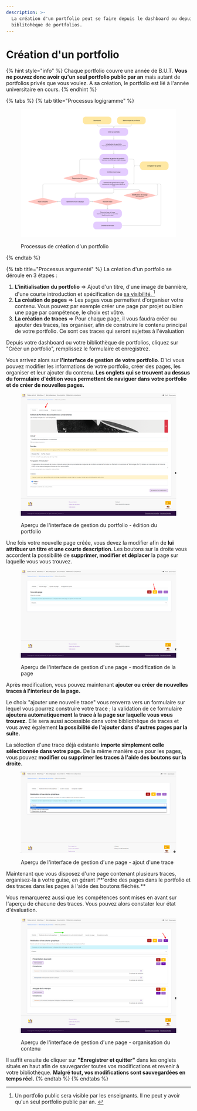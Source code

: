 ```yaml
---
description: >-
  La création d'un portfolio peut se faire depuis le dashboard ou depuis la
  biblitohèque de portfolios.
---
```


# Création d'un portfolio

{% hint style="info" %}
Chaque portfolio couvre une année de B.U.T. **Vous ne pouvez donc avoir qu'un seul portfolio public par an** mais autant de portfolios privés que vous voulez. A sa création, le portfolio est lié à l'année universitaire en cours.
{% endhint %}

{% tabs %}
{% tab title="Processus logigramme" %}
<figure><img src="../../.gitbook/assets/UniFolio eval trace (10).png" alt=""><figcaption><p>Processus de création d'un portfolio</p></figcaption></figure>
{% endtab %}

{% tab title="Processus argumenté" %}
La création d'un portfolio se déroule en 3 étapes :&#x20;

1. **L'initialisation du portfolio** => Ajout d'un titre, d'une image de bannière, d'une courte introduction et spécification de [sa visibilité. ](#user-content-fn-1)[^1]
2. **La création de pages** => Les pages vous permettent d'organiser votre contenu. Vous pouvez par exemple créer une page par projet ou bien une page par compétence, le choix est vôtre.
3. **La création de traces** => Pour chaque page, il vous faudra créer ou ajouter des traces, les organiser, afin de construire le contenu principal de votre portfolio. Ce sont ces traces qui seront sujettes à l'évaluation&#x20;



Depuis votre dashboard ou votre bibliothèque de portfolios, cliquez sur "Créer un portfolio", remplissez le formulaire et enregistrez.

Vous arrivez alors sur **l'interface de gestion de votre portfolio**. D'ici vous pouvez modifier les informations de votre portfolio, créer des pages, les organiser et leur ajouter du contenu. **Les onglets qui se trouvent au dessus du formulaire d'édition vous permettent de naviguer dans votre portfolio et de créer de nouvelles pages.**

<figure><img src="../../.gitbook/assets/Unifolio_portfolio1.png" alt=""><figcaption><p>Aperçu de l'interface de gestion du portfolio - édition du portfolio</p></figcaption></figure>

Une fois votre nouvelle page créée, vous devez la modifier afin de **lui attribuer un titre et une courte description**. Les boutons sur la droite vous accordent la possibilité de **supprimer, modifier et déplacer** la page sur laquelle vous vous trouvez.

<figure><img src="../../.gitbook/assets/Unifolio_portfolio2.png" alt=""><figcaption><p>Aperçu de l'interface de gestion d'une page - modification de la page</p></figcaption></figure>

Après modification, vous pouvez maintenant **ajouter ou créer de nouvelles traces à l'interieur de la page.**&#x20;

Le choix "ajouter une nouvelle trace" vous renverra vers un formulaire sur lequel vous pourrez construire votre trace ; la validation de ce formulaire **ajoutera automatiquement la trace à la page sur laquelle vous vous trouvez.** Elle sera aussi accessible dans votre bibliothèque de traces et vous avez également **la possibilité de l'ajouter dans d'autres pages par la suite.**&#x20;

La sélection d'une trace déjà existante **importe simplement celle sélectionnée dans votre page.** De la même manière que pour les pages, vous pouvez **modifier ou supprimer les traces à l'aide des boutons sur la droite.**

<figure><img src="../../.gitbook/assets/Unifolio_portfolio3.png" alt=""><figcaption><p>Aperçu de l'interface de gestion d'une page - ajout d'une trace</p></figcaption></figure>

Maintenant que vous disposez d'une page contenant plusieurs traces, organisez-la à votre guise, en gérant l**'ordre des pages dans le portfolio et des traces dans les pages à l'aide des boutons fléchés.**

Vous remarquerez aussi que les compétences sont mises en avant sur l'aperçu de chacune des traces. Vous pouvez alors constater leur état d'évaluation.

<figure><img src="../../.gitbook/assets/Unifolio_portfolio4 (1).png" alt=""><figcaption><p>Aperçu de l'interface de gestion d'une page - organisation du contenu</p></figcaption></figure>

Il suffit ensuite de cliquer sur **"Enregistrer et quitter"** dans les onglets situés en haut afin de sauvegarder toutes vos modifications et revenir à votre bibliothèque. **Malgré tout, vos modifications sont sauvegardées en temps réel.**
{% endtab %}
{% endtabs %}



[^1]: Un  portfolio public sera visible par les enseignants. Il ne peut y avoir qu'un seul portfolio public par an.                                 &#x20;
